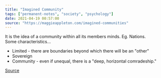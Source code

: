 ```yaml
---
title: "Imagined Community"
tags: ["permanent-notes", "society", "psychology"]
date: 2021-04-19 00:57:00
source: "https://maggieappleton.com/imagined-communities"
---
```


It is the idea of a community within all its members minds. Eg. Nations. Some characteristics...

- Limited - there are boundaries beyond which there will be an "other"
- Sovereign 
- Community - even if unequal, there is a "deep, horizontal comradeship."

[Source](https://maggieappleton.com/imagined-communities)